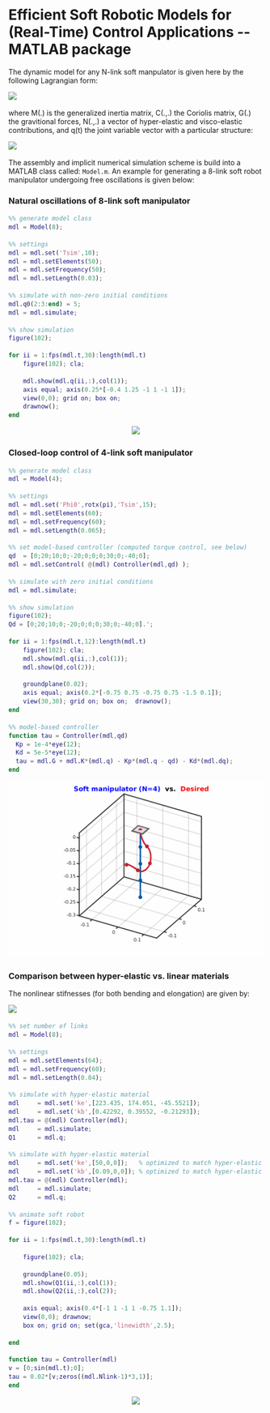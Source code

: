 [comment]: <https://jsfiddle.net/8ndx694g/> 
# Efficient Soft Robotic Models for (Real-Time) Control Applications -- MATLAB package

The dynamic model for any N-link soft manpulator is given here by the following Lagrangian form:

<img src="https://render.githubusercontent.com/render/math?math=%5Clarge%0A%5Cbegin%7Balign*%7D%0AM(q)%5Cddot%7Bq%7D%20%2B%20C(q%2C%5Cdot%7Bq%7D)%5Cdot%7Bq%7D%20%2B%20G(q)%20%2B%20N(q%2C%5Cdot%7Bq%7D)%20%3D%20%5Ctau%20%2B%20%5Cdelta(t)%0A%5Cend%7Balign*%7D">

where M(.) is the generalized inertia matrix, C(.,.) the Coriolis matrix, G(.) the gravitional forces, N(.,.) a vector of hyper-elastic and visco-elastic contributions, and q(t) the joint variable vector with a particular structure: 

<img src="https://render.githubusercontent.com/render/math?math=%5Clarge%0A%5Cbegin%7Balign*%7D%0Aq%3A%3D(%5Cvarepsilon_1%2C%5Ckappa_%7Bx%2C%5C!1%7D%2C%5Ckappa_%7By%2C%5C!1%7D%2C...%2C%20%5Cvarepsilon_N%2C%5Ckappa_%7Bx%2C%5C!N%7D%2C%5Ckappa_%7By%2C%5C!N%7D)%5E%5Ctop%0A%5Cend%7Balign*%7D">

The assembly and implicit numerical simulation scheme is build into a MATLAB class called: `Model.m`. An example for generating a 8-link soft robot manipulator undergoing free oscillations is given below:

### Natural oscillations of 8-link soft manipulator
```matlab
%% generate model class
mdl = Model(8);

%% settings
mdl = mdl.set('Tsim',10);
mdl = mdl.setElements(50);
mdl = mdl.setFrequency(50);
mdl = mdl.setLength(0.03);

%% simulate with non-zero initial conditions
mdl.q0(2:3:end) = 5;
mdl = mdl.simulate;

%% show simulation
figure(102);

for ii = 1:fps(mdl.t,30):length(mdl.t)
    figure(102); cla;
    
    mdl.show(mdl.q(ii,:),col(1));
    axis equal; axis(0.25*[-0.4 1.25 -1 1 -1 1]);
    view(0,0); grid on; box on; 
    drawnow(); 
end
```

<div align="center"> <img src="./docs/mdl_8_link.gif" width="550"> </div> 

### Closed-loop control of 4-link soft manipulator
```matlab
%% generate model class
mdl = Model(4);

%% settings
mdl = mdl.set('Phi0',rotx(pi),'Tsim',15);
mdl = mdl.setElements(60);
mdl = mdl.setFrequency(60);
mdl = mdl.setLength(0.065);

%% set model-based controller (computed torque control, see below)
qd  = [0;20;10;0;-20;0;0;0;30;0;-40;0]; 
mdl = mdl.setControl( @(mdl) Controller(mdl,qd) );

%% simulate with zero initial conditions
mdl = mdl.simulate;

%% show simulation
figure(102);
Qd = [0;20;10;0;-20;0;0;0;30;0;-40;0].';

for ii = 1:fps(mdl.t,12):length(mdl.t)
    figure(102); cla;
    mdl.show(mdl.q(ii,:),col(1));
    mdl.show(Qd,col(2));
    
    groundplane(0.02);
    axis equal; axis(0.2*[-0.75 0.75 -0.75 0.75 -1.5 0.1]);
    view(30,30); grid on; box on;  drawnow(); 
end

%% model-based controller
function tau = Controller(mdl,qd)
  Kp = 1e-4*eye(12);
  Kd = 5e-5*eye(12);
  tau = mdl.G + mdl.K*(mdl.q) - Kp*(mdl.q - qd) - Kd*(mdl.dq);
end
```
<div align="center"> <img src="./docs/mdl_4_closedloop.gif" width="550"> </div> 

### Comparison between hyper-elastic vs. linear materials
The nonlinear stifnesses (for both bending and elongation) are given by:

<img src="https://render.githubusercontent.com/render/math?math=%5Clarge%0A%5Cbegin%7Balign*%7D%0Ak(x)%20%3D%20%5Cunderbrace%7B%5Calpha_1%7D_%7B%5Ctext%7Blinear%7D%7D%20%2B%20%5Cunderbrace%7B%5Calpha_2%5Cleft%5B%5Ctext%7Btanh%7D(%5Calpha_3)%5E2%20-%201%20%5Cright%5D%7D_%7B%5Ctext%7Bnonlinear%7D%7D%0A%5Cend%7Balign*%7D">



```matlab
%% set number of links
mdl = Model(8);

%% settings
mdl = mdl.setElements(64);
mdl = mdl.setFrequency(60);
mdl = mdl.setLength(0.04);

%% simulate with hyper-elastic material
mdl     = mdl.set('ke',[223.435, 174.051, -45.5521]);
mdl     = mdl.set('kb',[0.42292, 0.39552, -0.21293]);
mdl.tau = @(mdl) Controller(mdl);
mdl     = mdl.simulate;
Q1      = mdl.q;

%% simulate with hyper-elastic material
mdl     = mdl.set('ke',[50,0,0]);   % optimized to match hyper-elastic - w = 2pi, A = 0.02;
mdl     = mdl.set('kb',[0.09,0,0]); % optimized to match hyper-elastic - w = 2pi, A = 0.02;
mdl.tau = @(mdl) Controller(mdl);
mdl     = mdl.simulate;
Q2      = mdl.q;

%% animate soft robot
f = figure(102);

for ii = 1:fps(mdl.t,30):length(mdl.t)
    
    figure(102); cla;
    
    groundplane(0.05);
    mdl.show(Q1(ii,:),col(1));
    mdl.show(Q2(ii,:),col(2));
    
    axis equal; axis(0.4*[-1 1 -1 1 -0.75 1.1]);
    view(0,0); drawnow;
    box on; grid on; set(gca,'linewidth',2.5);

end

function tau = Controller(mdl)
v = [0;sin(mdl.t);0];
tau = 0.02*[v;zeros((mdl.Nlink-1)*3,1)];
end
```

<div align="center"> <img src="./docs/hypervslinear.gif" width="550"> </div> 
